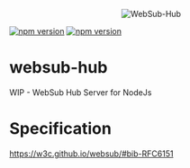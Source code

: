 <p align="center">
<img src="https://github.com/hemerajs/websub-hub/blob/master/media/logo.png?raw=true" alt="WebSub-Hub" style="max-width:100%;">
</p>

[![npm version](https://badge.fury.io/js/websub-hub.svg)](https://badge.fury.io/js/websub-hub)
[![npm version](https://img.shields.io/badge/code_style-standard-brightgreen.svg)](https://standardjs.com)

# websub-hub
WIP - WebSub Hub Server for NodeJs

# Specification
https://w3c.github.io/websub/#bib-RFC6151
